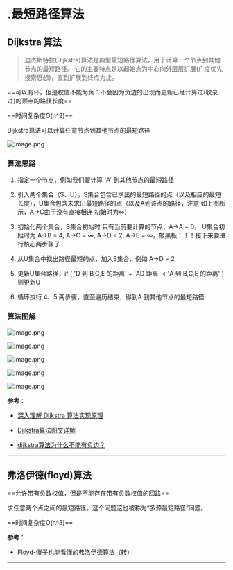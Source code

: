 # .最短路径算法

## Dijkstra 算法

> 迪杰斯特拉(Dijkstra)算法是典型最短路径算法，用于计算一个节点到其他节点的最短路径。
它的主要特点是以起始点为中心向外层层扩展(广度优先搜索思想)，直到扩展到终点为止。

==可以有环，但是权值不能为负：不会因为负边的出现而更新已经计算过(收录过)的顶点的路径长度==

==时间复杂度O(n^2)==

Dijkstra算法可以计算任意节点到其他节点的最短路径

![image.png](https://ww1.sinaimg.cn/large/006alGmrly1g9g951yczbj30a9062my8.jpg)

### 算法思路

1. 指定一个节点，例如我们要计算 'A' 到其他节点的最短路径

2. 引入两个集合（S、U），S集合包含已求出的最短路径的点（以及相应的最短长度），U集合包含未求出最短路径的点（以及A到该点的路径，注意 如上图所示，A->C由于没有直接相连 初始时为∞）

3. 初始化两个集合，S集合初始时 只有当前要计算的节点，A->A = 0，
    U集合初始时为 A->B = 4, A->C = ∞, A->D = 2, A->E = ∞，敲黑板！！！接下来要进行核心两步骤了
4. 从U集合中找出路径最短的点，加入S集合，例如 A->D = 2

5. 更新U集合路径，if ( 'D 到 B,C,E 的距离' + 'AD 距离' < 'A 到 B,C,E 的距离' ) 则更新U

6. 循环执行 4、5 两步骤，直至遍历结束，得到A 到其他节点的最短路径

### 算法图解

![image.png](https://ww1.sinaimg.cn/large/006alGmrly1g9g96p2uuyj30m00asq53.jpg)

![image.png](https://ww1.sinaimg.cn/large/006alGmrly1g9g971nqh3j30lg0b3q4w.jpg)

![image.png](https://ww1.sinaimg.cn/large/006alGmrly1g9g97bheutj30l30bnq5n.jpg)

![image.png](https://ww1.sinaimg.cn/large/006alGmrly1g9g97gxbsmj30jd0a0acc.jpg)

![image.png](https://ww1.sinaimg.cn/large/006alGmrly1g9g97p4x5gj30j409yq53.jpg)

**参考**：

- [深入理解 Dijkstra 算法实现原理](https://www.jianshu.com/p/ff6db00ad866)

- [Dijkstra算法图文详解](https://blog.csdn.net/lbperfect123/article/details/84281300)

- [dijkstra算法为什么不能有负边？](cnblogs.com/FengZeng666/p/11245243.html)

---

## 弗洛伊德(floyd)算法

==允许带有负数权值，但是不能存在带有负数权值的回路==

求任意两个点之间的最短路径。这个问题这也被称为“多源最短路径”问题。

==时间复杂度O(n^3)==

**参考**：

- [Floyd-傻子也能看懂的弗洛伊德算法（转）](https://www.cnblogs.com/wangyuliang/p/9216365.html)

---

